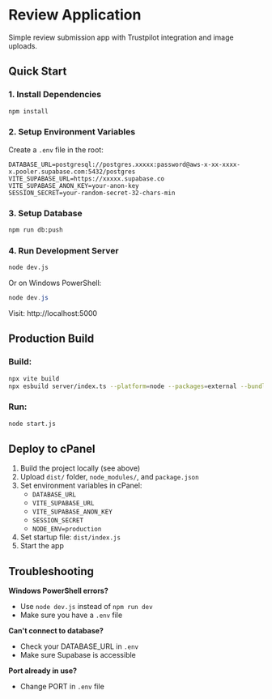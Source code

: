# Review Application

Simple review submission app with Trustpilot integration and image uploads.

## Quick Start

### 1. Install Dependencies
```bash
npm install
```

### 2. Setup Environment Variables

Create a `.env` file in the root:

```env
DATABASE_URL=postgresql://postgres.xxxxx:password@aws-x-xx-xxxx-x.pooler.supabase.com:5432/postgres
VITE_SUPABASE_URL=https://xxxxx.supabase.co
VITE_SUPABASE_ANON_KEY=your-anon-key
SESSION_SECRET=your-random-secret-32-chars-min
```

### 3. Setup Database
```bash
npm run db:push
```

### 4. Run Development Server
```bash
node dev.js
```

Or on Windows PowerShell:
```powershell
node dev.js
```

Visit: http://localhost:5000

## Production Build

### Build:
```bash
npx vite build
npx esbuild server/index.ts --platform=node --packages=external --bundle --format=esm --outdir=dist
```

### Run:
```bash
node start.js
```

## Deploy to cPanel

1. Build the project locally (see above)
2. Upload `dist/` folder, `node_modules/`, and `package.json`
3. Set environment variables in cPanel:
   - `DATABASE_URL`
   - `VITE_SUPABASE_URL`
   - `VITE_SUPABASE_ANON_KEY`
   - `SESSION_SECRET`
   - `NODE_ENV=production`
4. Set startup file: `dist/index.js`
5. Start the app

## Troubleshooting

**Windows PowerShell errors?**
- Use `node dev.js` instead of `npm run dev`
- Make sure you have a `.env` file

**Can't connect to database?**
- Check your DATABASE_URL in `.env`
- Make sure Supabase is accessible

**Port already in use?**
- Change PORT in `.env` file
